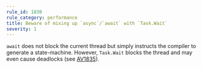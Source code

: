 ```yaml
---
rule_id: 1830
rule_category: performance
title: Beware of mixing up `async`/`await` with `Task.Wait`
severity: 1
---
```

`await` does not block the current thread but simply instructs the compiler to generate a state-machine. However, `Task.Wait` blocks the thread and may even cause deadlocks (see [AV1835](#av1835)).

